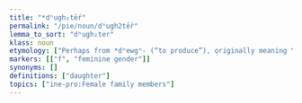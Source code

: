 ```yaml
---
title: "*dʰugh₂tḗr"
permalink: "/pie/noun/dʰugh2tḗr"
lemma_to_sort: "dʰugh₂ter"
klass: noun
etymology: ["Perhaps from *dʰewgʰ- (“to produce”), originally meaning \"the (potential) suckler, the one that draws milk\" (compare Sanskrit दुहे (duhé) / दुग्धे (dugdhe)),  +‎ *-tḗr, the suffix common to other r-stem kinship terms."]
markers: [["f", "feminine gender"]]
synonyms: []
definitions: ["daughter"]
topics: ["ine-pro:Female family members"]
---
```

